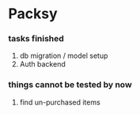# Packsy

### tasks finished
1. db migration / model setup
2. Auth backend

### things cannot be tested by now
1. find un-purchased items

